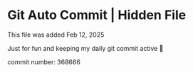 # Git Auto Commit | Hidden File

This file was added Feb 12, 2025

Just for fun and keeping my daily git commit active 🤪

commit number: 368666
